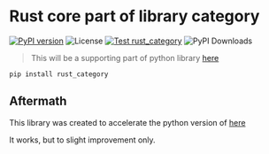 # Rust core part of library category

[![PyPI version](https://img.shields.io/pypi/v/rust_category)](https://pypi.org/project/rust_category)
![License](https://img.shields.io/github/license/raynardj/rust_category)
[![Test rust_category](https://github.com/raynardj/rust_category/actions/workflows/pypi.yml/badge.svg)](https://github.com/raynardj/rust_category/actions/workflows/pypi.yml)
![PyPI Downloads](https://img.shields.io/pypi/dm/rust_category)

> This will be a supporting part of python library [here](https://github.com/raynardj/category)

```shell
pip install rust_category
```

## Aftermath
This library was created to accelerate the python version of [here](https://github.com/raynardj/category)

It works, but to slight improvement only.